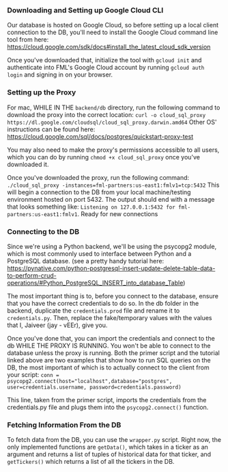 ### Downloading and Setting up Google Cloud CLI
Our database is hosted on Google Cloud, so before setting up a local client connection to the DB, you'll need to install the Google Cloud command line tool from here: https://cloud.google.com/sdk/docs#install_the_latest_cloud_sdk_version 

Once you've downloaded that, initialize the tool with `gcloud init` and authenticate into FML's Google Cloud account by running  `gcloud auth login` and signing in on your browser.

### Setting up the Proxy
For mac, WHILE IN THE `backend/db` directory, run the following command to download the proxy into the correct location:
`curl -o cloud_sql_proxy https://dl.google.com/cloudsql/cloud_sql_proxy.darwin.amd64`
Other OS' instructions can be found here: https://cloud.google.com/sql/docs/postgres/quickstart-proxy-test 

You may also need to make the proxy's permissions accessible to all users, which you can do by running `chmod +x cloud_sql_proxy` once you've downloaded it.

Once you've downloaded the proxy, run the following command:
`./cloud_sql_proxy -instances=fml-partners:us-east1:fmlv1=tcp:5432`
This will begin a connection to the DB from your local machine/testing environment hosted on port 5432. The output should end with a message that looks something like:
`Listening on 127.0.0.1:5432 for fml-partners:us-east1:fmlv1`.
Ready for new connections

### Connecting to the DB
Since we're using a Python backend, we'll be using the psycopg2 module, which is most commonly used to interface between Python and a PostgreSQL database. (see a pretty handy tutorial here: https://pynative.com/python-postgresql-insert-update-delete-table-data-to-perform-crud-operations/#Python_PostgreSQL_INSERT_into_database_Table)

The most important thing is to, before you connect to the database, ensure that you have the correct credentials to do so. In the db folder in the backend, duplicate the `credentials.prod` file and rename it to `credentials.py`. Then, replace the fake/temporary values with the values that I, Jaiveer (jay - vEEr), give you. 

Once you've done that, you can import the credentials and connect to the db WHILE THE PROXY IS RUNNING. You won't be able to connect to the database unless the proxy is running. Both the primer script and the tutorial linked above are two examples that show how to run SQL queries on the DB, the most important of which is to actually connect to the client from your script:
`conn = psycopg2.connect(host="localhost",database="postgres", user=credentials.username, password=credentials.password)`

This line, taken from the primer script, imports the credentials from the credentials.py file and plugs them into the `psycopg2.connect()` function.

### Fetching Information From the DB
To fetch data from the DB, you can use the `wrapper.py` script. Right now, the only implemented functions are `getData()`, which takes in a ticker as an argument and returns a list of tuples of historical data for that ticker, and `getTickers()` which returns a list of all the tickers in the DB.










